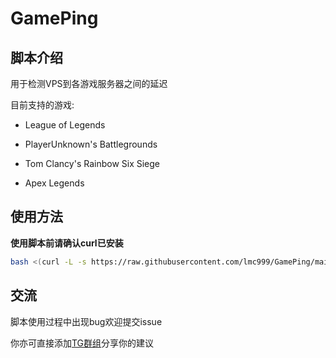 # GamePing

## 脚本介绍
用于检测VPS到各游戏服务器之间的延迟

目前支持的游戏:

+ League of Legends

+ PlayerUnknown's Battlegrounds

+ Tom Clancy's Rainbow Six Siege

+ Apex Legends

## 使用方法

**使用脚本前请确认curl已安装**

````bash
bash <(curl -L -s https://raw.githubusercontent.com/lmc999/GamePing/main/GamePing.sh)
````


## 交流
脚本使用过程中出现bug欢迎提交issue

你亦可直接添加[TG群组](https://t.me/gameaccelerate)分享你的建议
